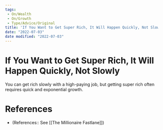 ```yaml
---
tags:
 - On/Wealth
 - On/Growth
 - Type/Advice/Original
title: 'If You Want to Get Super Rich, It Will Happen Quickly, Not Slowly'
date: "2022-07-03"
date modified: "2022-07-03"
---
```


# If You Want to Get Super Rich, It Will Happen Quickly, Not Slowly
You can get rich slowly with a high-paying job, but getting super rich often requires quick and exponential growth.

# References
- (References:: See [[The Millionaire Fastlane]])
